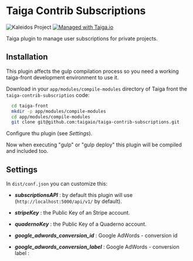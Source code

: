Taiga Contrib Subscriptions
===========================

![Kaleidos Project](http://kaleidos.net/static/img/badge.png "Kaleidos Project")
[![Managed with Taiga.io](https://taiga.io/media/support/attachments/article-22/banner-gh.png)](https://taiga.io "Managed with Taiga.io")

Taiga plugin to manage user subscriptions for private projects.


Installation
------------

This plugin affects the gulp compilation process so you need a working taiga-front development environment to use it.

Download in your `app/modules/compile-modules` directory of Taiga front the `taiga-contrib-subscriptios` code:

```bash
  cd taiga-front
  mkdir -p app/modules/compile-modules
  cd app/modules/compile-modules
  git clone git@github.com:taigaio/taiga-contrib-subscriptions.git
```

Configure thu plugin (see _Settings_).

Now when executing "gulp" or "gulp deploy" this plugin will be compiled and included too.


Settings
--------

In `dist/conf.json` you can customize this:

- **_subscriptionsAPI_**
:    by default this plugin will use (`http://localhost:5000/api/v1/` by default).

- **_stripeKey_**
:    the Public Key of an Stripe account.

- **_quadernoKey_**
:    the Public Key of a Quaderno account.


- **_google_adwords_conversion_id_**
:   Google AdWords - conversion id

- **_google_adwords_conversion_label_**
:   Google AdWords - conversion label
:
